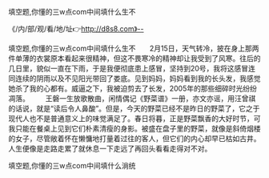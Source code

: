 填空题,你懂的三w点com中间填什么生不

《/内/部/观/看/地/址👉http://d8s8.com》--

填空题,你懂的三w点com中间填什么生不　　2月15日，天气转冷，披在身上那两件单薄的衣裳原本看起来很精神，但这不畏寒冷的精神却让我受到了风寒。往后的几日里，貌似一直在下雨，于是我便彻底患上感冒，坚持到20号，我将这感冒连同连续的阴雨以及不见阳光带回了娄底。见到妈妈，妈妈看到我的长头发，我感觉她杀了我的心都有。威逼之下，我被迫剪去了长发，2005年的那些细碎时光纷纷凋落。
　　王磐一生放歌散曲，闲情偶记《野菜谱》一册，亦文亦谣，用汪曾祺的话说，就是“读后令人鼻酸”。但是，今天的野菜已经不是昨日的野菜了，它之于现代人也不是普通意义上的味觉满足了。春日将暮，正是野菜飘香的大好时节，可我只能在餐桌上见到它们朴素清瘦的身影。被盛在盘子里的野菜，就像是斜倚烟楼的女子，尽管敞着怀在懒慵地打量着过往的客人，但它们的内心却早已枯如古井。
	人生便像是走路走累了就休息一下走远了再回头看看走得对不对。





填空题,你懂的三w点com中间填什么淌统
